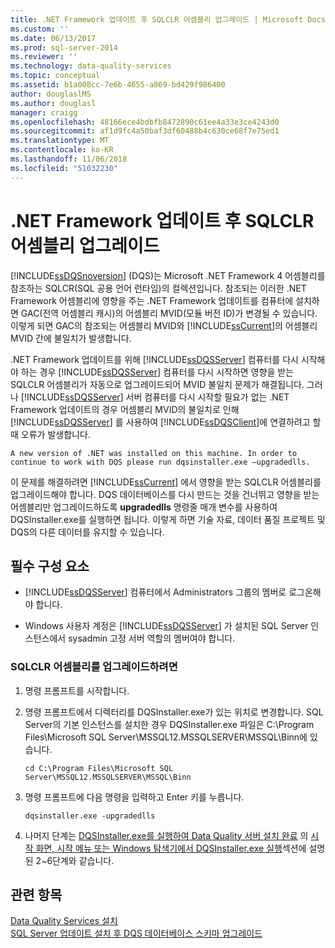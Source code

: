 ```yaml
---
title: .NET Framework 업데이트 후 SQLCLR 어셈블리 업그레이드 | Microsoft Docs
ms.custom: ''
ms.date: 06/13/2017
ms.prod: sql-server-2014
ms.reviewer: ''
ms.technology: data-quality-services
ms.topic: conceptual
ms.assetid: b1a008cc-7e6b-4655-a869-bd429f986400
author: douglaslMS
ms.author: douglasl
manager: craigg
ms.openlocfilehash: 48166ece4bdbfb8472890c61ee4a33e3ce4243d0
ms.sourcegitcommit: af1d9fc4a50baf3df60488b4c630ce68f7e75ed1
ms.translationtype: MT
ms.contentlocale: ko-KR
ms.lasthandoff: 11/06/2018
ms.locfileid: "51032230"
---
```

# <a name="upgrade-sqlclr-assemblies-after-net-framework-update"></a>.NET Framework 업데이트 후 SQLCLR 어셈블리 업그레이드
  [!INCLUDE[ssDQSnoversion](../../includes/ssdqsnoversion-md.md)] (DQS)는 Microsoft .NET Framework 4 어셈블리를 참조하는 SQLCR(SQL 공용 언어 런타임)의 컬렉션입니다. 참조되는 이러한 .NET Framework 어셈블리에 영향을 주는 .NET Framework 업데이트를 컴퓨터에 설치하면 GAC(전역 어셈블리 캐시)의 어셈블리 MVID(모듈 버전 ID)가 변경될 수 있습니다. 이렇게 되면 GAC의 참조되는 어셈블리 MVID와 [!INCLUDE[ssCurrent](../../includes/sscurrent-md.md)]의 어셈블리 MVID 간에 불일치가 발생합니다.  
  
 .NET Framework 업데이트를 위해 [!INCLUDE[ssDQSServer](../../includes/ssdqsserver-md.md)] 컴퓨터를 다시 시작해야 하는 경우 [!INCLUDE[ssDQSServer](../../includes/ssdqsserver-md.md)] 컴퓨터를 다시 시작하면 영향을 받는 SQLCLR 어셈블리가 자동으로 업그레이드되어 MVID 불일치 문제가 해결됩니다. 그러나 [!INCLUDE[ssDQSServer](../../includes/ssdqsserver-md.md)] 서버 컴퓨터를 다시 시작할 필요가 없는 .NET Framework 업데이트의 경우 어셈블리 MVID의 불일치로 인해 [!INCLUDE[ssDQSServer](../../includes/ssdqsserver-md.md)] 를 사용하여 [!INCLUDE[ssDQSClient](../../includes/ssdqsclient-md.md)]에 연결하려고 할 때 오류가 발생합니다.  
  
```  
A new version of .NET was installed on this machine. In order to continue to work with DQS please run dqsinstaller.exe –upgradedlls.  
```  
  
 이 문제를 해결하려면 [!INCLUDE[ssCurrent](../../includes/sscurrent-md.md)] 에서 영향을 받는 SQLCLR 어셈블리를 업그레이드해야 합니다. DQS 데이터베이스를 다시 만드는 것을 건너뛰고 영향을 받는 어셈블리만 업그레이드하도록 **upgradedlls** 명령줄 매개 변수를 사용하여 DQSInstaller.exe를 실행하면 됩니다. 이렇게 하면 기술 자료, 데이터 품질 프로젝트 및 DQS의 다른 데이터를 유지할 수 있습니다.  
  
## <a name="prerequisites"></a>필수 구성 요소  
  
-   [!INCLUDE[ssDQSServer](../../includes/ssdqsserver-md.md)] 컴퓨터에서 Administrators 그룹의 멤버로 로그온해야 합니다.  
  
-   Windows 사용자 계정은 [!INCLUDE[ssDQSServer](../../includes/ssdqsserver-md.md)] 가 설치된 SQL Server 인스턴스에서 sysadmin 고정 서버 역할의 멤버여야 합니다.  
  
### <a name="to-upgrade-sqlclr-assemblies"></a>SQLCLR 어셈블리를 업그레이드하려면  
  
1.  명령 프롬프트를 시작합니다.  
  
2.  명령 프롬프트에서 디렉터리를 DQSInstaller.exe가 있는 위치로 변경합니다. SQL Server의 기본 인스턴스를 설치한 경우 DQSInstaller.exe 파일은 C:\Program Files\Microsoft SQL Server\MSSQL12.MSSQLSERVER\MSSQL\Binn에 있습니다.  
  
    ```  
    cd C:\Program Files\Microsoft SQL Server\MSSQL12.MSSQLSERVER\MSSQL\Binn  
    ```  
  
3.  명령 프롬프트에 다음 명령을 입력하고 Enter 키를 누릅니다.  
  
    ```  
    dqsinstaller.exe -upgradedlls  
    ```  
  
4.  나머지 단계는 [DQSInstaller.exe를 실행하여 Data Quality 서버 설치 완료](run-dqsinstaller-exe-to-complete-data-quality-server-installation.md#WindowsExplorer) 의 [시작 화면, 시작 메뉴 또는 Windows 탐색기에서 DQSInstaller.exe 실행](run-dqsinstaller-exe-to-complete-data-quality-server-installation.md)섹션에 설명된 2~6단계와 같습니다.  
  
## <a name="see-also"></a>관련 항목  
 [Data Quality Services 설치](install-data-quality-services.md)   
 [SQL Server 업데이트 설치 후 DQS 데이터베이스 스키마 업그레이드](upgrade-dqs-databases-schema-after-installing-sql-server-update.md)  
  
  
